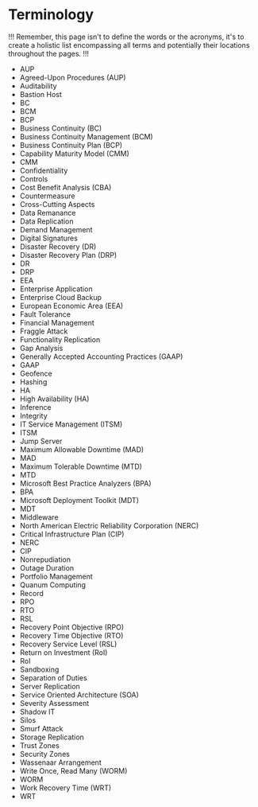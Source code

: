 # Terminology

!!!
Remember, this page isn't to define the words or the acronyms, it's to create a holistic list encompassing all terms and potentially their locations throughout the pages.
!!!

- AUP
- Agreed-Upon Procedures (AUP)
- Auditability
- Bastion Host
- BC
- BCM
- BCP
- Business Continuity (BC)
- Business Continuity Management (BCM)
- Business Continuity Plan (BCP)
- Capability Maturity Model (CMM)
- CMM
- Confidentiality
- Controls
- Cost Benefit Analysis (CBA)
- Countermeasure
- Cross-Cutting Aspects
- Data Remanance
- Data Replication
- Demand Management
- Digital Signatures
- Disaster Recovery (DR)
- Disaster Recovery Plan (DRP)
- DR
- DRP
- EEA
- Enterprise Application
- Enterprise Cloud Backup
- European Economic Area (EEA)
- Fault Tolerance
- Financial Management
- Fraggle Attack
- Functionality Replication
- Gap Analysis
- Generally Accepted Accounting Practices (GAAP)
- GAAP
- Geofence
- Hashing
- HA
- High Availability (HA)
- Inference
- Integrity
- IT Service Management (ITSM)
- ITSM
- Jump Server
- Maximum Allowable Downtime (MAD)
- MAD
- Maximum Tolerable Downtime (MTD)
- MTD
- Microsoft Best Practice Analyzers (BPA)
- BPA
- Microsoft Deployment Toolkit (MDT)
- MDT
- Middleware
- North American Electric Reliability Corporation (NERC)
- Critical Infrastructure Plan (CIP)
- NERC
- CIP
- Nonrepudiation
- Outage Duration
- Portfolio Management
- Quanum Computing
- Record
- RPO
- RTO
- RSL
- Recovery Point Objective (RPO)
- Recovery Time Objective (RTO)
- Recovery Service Level (RSL)
- Return on Investment (RoI)
- RoI
- Sandboxing
- Separation of Duties
- Server Replication
- Service Oriented Architecture (SOA)
- Severity Assessment
- Shadow IT
- Silos
- Smurf Attack
- Storage Replication
- Trust Zones
- Security Zones
- Wassenaar Arrangement
- Write Once, Read Many (WORM)
- WORM
- Work Recovery Time (WRT)
- WRT